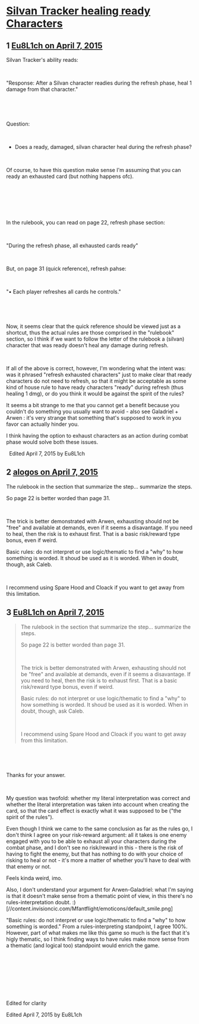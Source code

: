 # [Silvan Tracker healing ready Characters](https://community.fantasyflightgames.com/topic/146728-silvan-tracker-healing-ready-characters/)

## 1 [Eu8L1ch on April 7, 2015](https://community.fantasyflightgames.com/topic/146728-silvan-tracker-healing-ready-characters/?do=findComment&comment=1532470)

Silvan Tracker's ability reads:

 

"Response: After a Silvan character readies during the refresh phase, heal 1 damage from that character."

 

 

Question:

 

- Does a ready, damaged, silvan character heal during the refresh phase?

 

Of course, to have this question make sense I'm assuming that you can ready an exhausted card (but nothing happens ofc).

 

 

 

In the rulebook, you can read on page 22, refresh phase section:

 

"During the refresh phase, all exhausted cards ready"

 

But, on page 31 (quick reference), refresh pahse:

 

"• Each player refreshes all cards he controls."

 

 

Now, it seems clear that the quick reference should be viewed just as a shortcut, thus the actual rules are those comprised in the "rulebook" section, so I think if we want to follow the letter of the rulebook a (silvan) character that was ready doesn't heal any damage during refresh.

 

If all of the above is correct, however, I'm wondering what the intent was: was it phrased "refresh exhausted characters" just to make clear that ready characters do not need to refresh, so that it might be acceptable as some kind of house rule to have ready characters "ready" during refresh (thus healing 1 dmg), or do you think it would be against the spirit of the rules?

It seems a bit strange to me that you cannot get a benefit because you couldn't do something you usually want to avoid - also see Galadriel + Arwen : it's very strange that something that's supposed to work in you favor can actually hinder you.

I think having the option to exhaust characters as an action during combat phase would solve both these issues.

 
Edited April 7, 2015 by Eu8L1ch

## 2 [alogos on April 7, 2015](https://community.fantasyflightgames.com/topic/146728-silvan-tracker-healing-ready-characters/?do=findComment&comment=1533591)

The rulebook in the section that summarize the step... summarize the steps.

So page 22 is better worded than page 31.

 

The trick is better demonstrated with Arwen, exhausting should not be "free" and available at demands, even if it seems a disavantage. If you need to heal, then the risk is to exhaust first. That is a basic risk/reward type bonus, even if weird.

Basic rules: do not interpret or use logic/thematic to find a "why" to how something is worded. It shoud be used as it is worded. When in doubt, though, ask Caleb.

 

I recommend using Spare Hood and Cloack if you want to get away from this limitation.

## 3 [Eu8L1ch on April 7, 2015](https://community.fantasyflightgames.com/topic/146728-silvan-tracker-healing-ready-characters/?do=findComment&comment=1535243)

> The rulebook in the section that summarize the step... summarize the steps.
> 
> So page 22 is better worded than page 31.
> 
>  
> 
> The trick is better demonstrated with Arwen, exhausting should not be "free" and available at demands, even if it seems a disavantage. If you need to heal, then the risk is to exhaust first. That is a basic risk/reward type bonus, even if weird.
> 
> Basic rules: do not interpret or use logic/thematic to find a "why" to how something is worded. It shoud be used as it is worded. When in doubt, though, ask Caleb.
> 
>  
> 
> I recommend using Spare Hood and Cloack if you want to get away from this limitation.

 

 

Thanks for your answer.

 

My question was twofold: whether my literal interpretation was correct and whether the literal interpretation was taken into account when creating the card, so that the card effect is exactly what it was supposed to be ("the spirit of the rules").

Even though I think we came to the same conclusion as far as the rules go, I don't think I agree on your risk-reward argument: all it takes is one enemy engaged with you to be able to exhaust all your characters during the combat phase, and I don't see no risk/reward in this - there is the risk of having to fight the enemy, but that has nothing to do with your choice of risking to heal or not - it's more a matter of whether you'll have to deal with that enemy or not.

Feels kinda weird, imo.

Also, I don't understand your argument for Arwen-Galadriel: what I'm saying is that it doesn't make sense from a thematic point of view, in this there's no rules-interpretation doubt. :) [//content.invisioncic.com/Mfantflight/emoticons/default_smile.png]

"Basic rules: do not interpret or use logic/thematic to find a "why" to how something is worded." From a rules-interpreting standpoint, I agree 100%. However, part of what makes me like this game so much is the fact that it's higly thematic, so I think finding ways to have rules make more sense from a thematic (and logical too) standpoint would enrich the game.

 

 

 

 

Edited for clarity

Edited April 7, 2015 by Eu8L1ch

